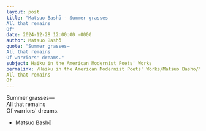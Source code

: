 ```yaml
---
layout: post
title: "Matsuo Bashō - Summer grasses  
All that remains  
Of"
date: 2024-12-28 12:00:00 -0000
author: Matsuo Bashō
quote: "Summer grasses—  
All that remains  
Of warriors' dreams."
subject: Haiku in the American Modernist Poets' Works
permalink: /Haiku in the American Modernist Poets' Works/Matsuo Bashō/Matsuo Bashō - Summer grasses  
All that remains  
Of
---
```


Summer grasses—  
All that remains  
Of warriors' dreams.

- Matsuo Bashō
